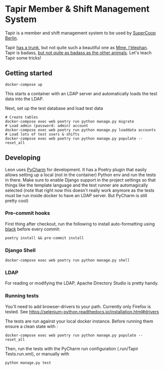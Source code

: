 # Tapir Member & Shift Management System

Tapir is a member and shift management system to be used by [SuperCoop Berlin](https://supercoop.de).

Tapir [has a trunk](https://www.youtube.com/watch?v=JgwBecM_E6Q), but not quite such a beautiful one as 
[Mme. l'élephan](https://github.com/elefan-grenoble/gestion-compte). Tapir is badass,
[but not quite as badass as the other
animals](https://www.youtube.com/watch?v=zJm6nDnR2SE). Let's teach Tapir some tricks!

## Getting started

    docker-compose up

This starts a container with an LDAP server and automatically loads the test data into the LDAP.

Next, set up the test database and load test data

    # Create tables
    docker-compose exec web poetry run python manage.py migrate
    # Load admin (password: admin) account
    docker-compose exec web poetry run python manage.py loaddata accounts
    # Load lots of test users & shifts
    docker-compose exec web poetry run python manage.py populate --reset_all


## Developing

Leon uses [PyCharm](https://www.jetbrains.com/pycharm/) for development. 
It has a Poetry plugin that easily allows setting up a local (not in the container) Python env and run the tests in
there. Make sure to enable Django support in the project settings so that things like the template language and the
test runner are automagically selected (note that right now this doesn't really work anymore as the tests must be run inside docker to have an LDAP server. But PyCharm is still pretty cool)

### Pre-commit hooks

First thing after checkout, run the following to install auto-formatting using [black](https://github.com/psf/black/)
before every commit:

    poetry install && pre-commit install

### Django Shell

    docker-compose exec web poetry run python manage.py shell

### LDAP

For reading or modifying the LDAP, Apache Directory Studio is pretty handy.

### Running tests

You'll need to add browser-drivers to your path. Currently only Firefox is tested. See https://selenium-python.readthedocs.io/installation.html#drivers

The tests are run against your local docker instance. Before running them ensure a clean state with : 

    docker-compose exec web poetry run python manage.py populate --reset_all

Then, run the tests with the PyCharm run configuration (.run/Tapir Tests.run.xml), or manually with  

    python manage.py test
 